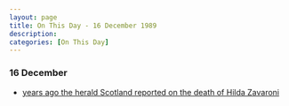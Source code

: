 ```yaml
---
layout: page
title: On This Day - 16 December 1989
description:  
categories: [On This Day]
---
```


### 16 December 
* [<span id="age1"></span> years ago the herald Scotland reported on the death of Hilda Zavaroni](https://www.heraldscotland.com/news/11972048.lena-zavaronis-mother-found-dead/)

<!-- Script for calculating number of years ago -->
<script>
var dob = '19891216';
var year = Number(dob.substr(0, 4));
var month = Number(dob.substr(4, 2)) - 1;
var day = Number(dob.substr(6, 2));
var today = new Date();
var age1 = today.getFullYear() - year;
if (today.getMonth() < month || (today.getMonth() == month && today.getDate() < day)) {
age1--;
}
document.getElementById("age1").innerHTML=age1;
</script>

